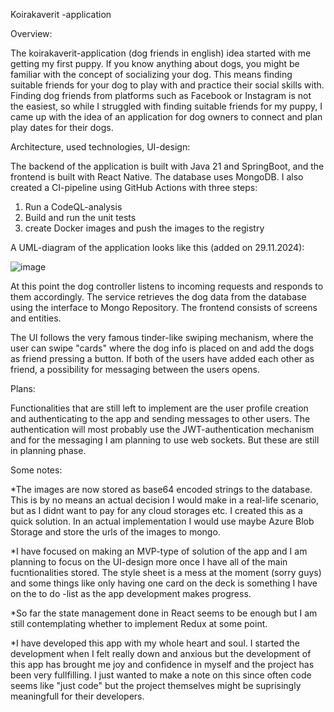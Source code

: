 Koirakaverit -application

Overview:

The koirakaverit-application (dog friends in english) idea started with me getting my first puppy. If you know anything about dogs, you might be familiar with the concept of socializing your dog. This means finding suitable friends for your dog to play with and practice their social skills with. Finding dog friends from platforms such as Facebook or Instagram is not the easiest, so while I struggled with finding suitable friends for my puppy, I came up with the idea of an application for dog owners to connect and plan play dates for their dogs.

Architecture, used technologies, UI-design:

The backend of the application is built with Java 21 and SpringBoot, and the frontend is built with React Native. The database uses MongoDB.
I also created a CI-pipeline using GitHub Actions with three steps:
1. Run a CodeQL-analysis
2. Build and run the unit tests
3. create Docker images and push the images to the registry

A UML-diagram of the application looks like this (added on 29.11.2024):

![image](https://github.com/user-attachments/assets/8efbf05d-1151-400f-a2f5-e9ef957fc266)

At this point the dog controller listens to incoming requests and responds to them accordingly. The service retrieves the dog data from the database using the interface to Mongo Repository.
The frontend consists of screens and entities.

The UI follows the very famous tinder-like swiping mechanism, where the user can swipe "cards" where the dog info is placed on and add the dogs as friend pressing a button.
If both of the users have added each other as friend, a possibility for messaging between the users opens.

Plans:

Functionalities that are still left to implement are the user profile creation and authenticating to the app and sending messages to other users.
The authentication will most probably use the JWT-authentication mechanism and for the messaging I am planning to use web sockets. But these are still in planning phase.

Some notes:

*The images are now stored as base64 encoded strings to the database. This is by no means an actual decision I would make in a real-life scenario, but as I didnt want to pay for any cloud storages etc. I created this as a quick solution. In an actual implementation I would use maybe Azure Blob Storage and store the urls of the images to mongo.

*I have focused on making an MVP-type of solution of the app and I am planning to focus on the UI-design more once I have all of the main fucntionalities stored. The style sheet is a mess at the moment (sorry guys) and some things like only having one card on the deck is something I have on the to do -list as the app development makes progress.

*So far the state management done in React seems to be enough but I am still contemplating whether to implement Redux at some point.

*I have developed this app with my whole heart and soul. I started the development when I felt really down and anxious but the development of this app has brought me joy and confidence in myself and the project has been very fullfilling. I just wanted to make a note on this since often code seems like "just code" but the project themselves might be suprisingly meaningfull for their developers.





